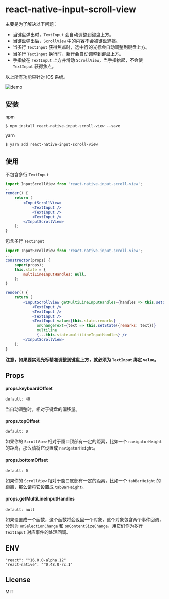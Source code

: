 # react-native-input-scroll-view
主要是为了解决以下问题：

- 当键盘弹出时，`TextInput` 会自动调整到键盘上方。
- 当键盘弹出后，`ScrollView` 中的内容不会被键盘遮挡。
- 当多行 `TextInput` 获得焦点时，选中行的光标会自动调整到键盘上方。
- 当多行 `TextInput` 换行时，新行会自动调整到键盘上方。
- 手指放在 `TextInput` 上方并滑动 `ScrollView`，当手指抬起，不会使 `TextInput` 获得焦点。

以上所有功能只针对 IOS 系统。

![demo](https://github.com/baijunjie/react-native-input-scroll-view/blob/master/demo.gif)

## 安装

npm

```shell
$ npm install react-native-input-scroll-view --save
```

yarn

```shell
$ yarn add react-native-input-scroll-view
```



## 使用

不包含多行 `TextInput`

```jsx
import InputScrollView from 'react-native-input-scroll-view';
...
render() {
    return (
        <InputScrollView>
            <TextInput />
            <TextInput />
            <TextInput />
      	</InputScrollView>
    );
}
```

包含多行 `TextInput`

```jsx
import InputScrollView from 'react-native-input-scroll-view';
...
constructor(props) {
    super(props);
    this.state = {
        multiLineInputHandles: null,
    };
}

render() {
    return (
        <InputScrollView getMultiLineInputHandles={handles => this.setState({multiLineInputHandles: handles})}>
            <TextInput />
            <TextInput />
            <TextInput />
            <TextInput value={this.state.remarks}
              onChangeText={text => this.setState({remarks: text})}
              multiline
              {...this.state.multiLineInputHandles} />
      	</InputScrollView>
    );
}
```

**注意，如果要实现光标精准调整到键盘上方，就必须为 `TextInput` 绑定 `value`。**



## Props

#### props.keyboardOffset

`default: 40`

当自动调整时，相对于键盘的偏移量。

#### props.topOffset

`default: 0`

如果你的 `ScrollView` 相对于窗口顶部有一定的距离，比如一个 `navigatorHeight` 的距离，那么请将它设置成 `navigatorHeight`。

#### props.bottomOffset

`default: 0`

如果你的 `ScrollView` 相对于窗口底部有一定的距离，比如一个 `tabBarHeight` 的距离，那么请将它设置成 `tabBarHeight`。

#### props.getMultiLineInputHandles

`default: null`

如果设置成一个函数，这个函数将会返回一个对象，这个对象包含两个事件回调，分别为 `onSelectionChange` 和 `onContentSizeChange`，用它们作为多行 `TextInput` 对应事件的处理回调。



## ENV

```
"react": "^16.0.0-alpha.12"
"react-native": "^0.48.0-rc.1"
```



## License

MIT